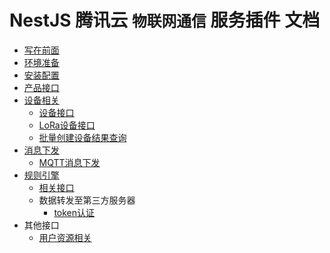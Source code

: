 # NestJS 腾讯云 `物联网通信` 服务插件 文档

* [写在前面](写在前面.md)
* [环境准备](环境准备.md)
* [安装配置](安装配置.md)
* [产品接口](产品接口.md)
* [设备相关](设备相关/README.md)
  + [设备接口](设备相关/设备接口.md)
  + [LoRa设备接口](设备相关/lora设备接口.md)
  + [批量创建设备结果查询](设备相关/批量创建设备结果查询.md)
* [消息下发](消息下发/README.md)
  + [MQTT消息下发](消息下发/MQTT消息下发.md)
* [规则引擎](规则引擎/README.md)
  + [相关接口](规则引擎/相关接口.md)
  + 数据转发至第三方服务器
    - [token认证](规则引擎/数据转发至第三方服务器/token认证.md)
* 其他接口
  + [用户资源相关](用户资源相关.md)
